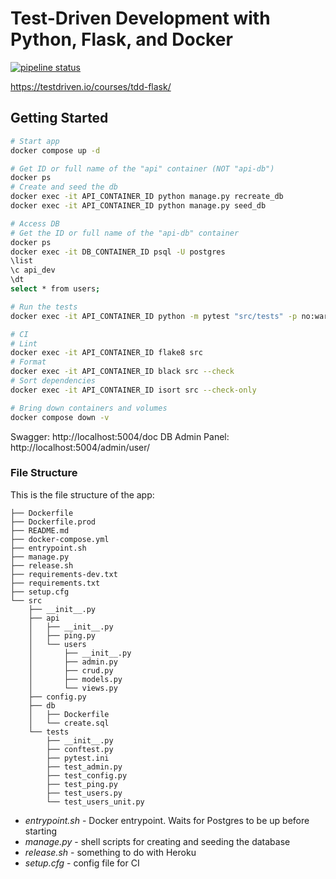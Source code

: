 # Test-Driven Development with Python, Flask, and Docker

[![pipeline status](https://gitlab.com/testdriven/flask-tdd-docker/badges/master/pipeline.svg)](https://gitlab.com/testdriven/flask-tdd-docker/commits/master)

https://testdriven.io/courses/tdd-flask/

## Getting Started

```sh
# Start app
docker compose up -d

# Get ID or full name of the "api" container (NOT "api-db")
docker ps
# Create and seed the db
docker exec -it API_CONTAINER_ID python manage.py recreate_db
docker exec -it API_CONTAINER_ID python manage.py seed_db

# Access DB
# Get the ID or full name of the "api-db" container
docker ps
docker exec -it DB_CONTAINER_ID psql -U postgres
\list
\c api_dev
\dt
select * from users;

# Run the tests
docker exec -it API_CONTAINER_ID python -m pytest "src/tests" -p no:warnings --cov="src"

# CI
# Lint
docker exec -it API_CONTAINER_ID flake8 src
# Format
docker exec -it API_CONTAINER_ID black src --check
# Sort dependencies
docker exec -it API_CONTAINER_ID isort src --check-only

# Bring down containers and volumes
docker compose down -v
```

Swagger: http://localhost:5004/doc
DB Admin Panel: http://localhost:5004/admin/user/

### File Structure

This is the file structure of the app:

```
├── Dockerfile
├── Dockerfile.prod
├── README.md
├── docker-compose.yml
├── entrypoint.sh
├── manage.py
├── release.sh
├── requirements-dev.txt
├── requirements.txt
├── setup.cfg
└── src
    ├── __init__.py
    ├── api
    │   ├── __init__.py
    │   ├── ping.py
    │   └── users
    │       ├── __init__.py
    │       ├── admin.py
    │       ├── crud.py
    │       ├── models.py
    │       └── views.py
    ├── config.py
    ├── db
    │   ├── Dockerfile
    │   └── create.sql
    └── tests
        ├── __init__.py
        ├── conftest.py
        ├── pytest.ini
        ├── test_admin.py
        ├── test_config.py
        ├── test_ping.py
        ├── test_users.py
        └── test_users_unit.py
```

- _entrypoint.sh_ - Docker entrypoint. Waits for Postgres to be up before starting
- _manage.py_ - shell scripts for creating and seeding the database
- _release.sh_ - something to do with Heroku
- _setup.cfg_ - config file for CI
